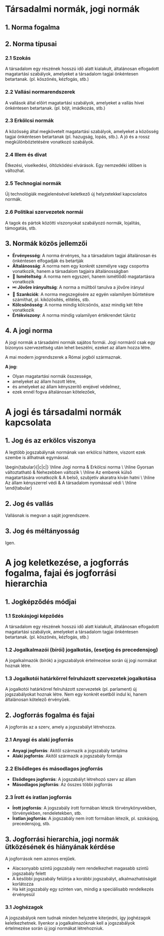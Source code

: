 # Társadalmi normák, jogi normák

## 1. Norma fogalma

## 2. Norma típusai

### 2.1 Szokás

A társadalom egy részének hosszú idő alatt kialakult, általánosan elfogadott magatartási szabályok, amelyeket a társadalom tagjai önkéntesen betartanak. (pl. köszönés, kézfogás, stb.)

### 2.2 Vallási normarendszerek

A vallások által előírt magatartási szabályok, amelyeket a vallás hívei önkéntesen betartanak. (pl. böjt, imádkozás, stb.)

### 2.3 Erkölcsi normák

A közösség által megkövetelt magatartási szabályok, amelyeket a közösség tagjai önkéntesen betartanak (pl. hazugság, lopás, stb.). A jó és a rossz megkülönböztetésére vonatkozó szabályok.

### 2.4 Illem és divat

Étkezési, viselkedési, öltözködési elvárások. Egy nemzedéki időben is változhat.

### 2.5 Technogiai normák

Új technológiák megjelenésével keletkező új helyzetekkel kapcsolatos normák.

### 2.6 Politikai szervezetek normái

A tagok és pártok közötti viszonyokat szabályozó normák, lojalitás, támogatás, stb.

## 3. Normák közös jellemzői

- **Érvényesség**: A norma érvényes, ha a társadalom tagjai általánosan és önkéntesen elfogadják és betartják
- **Általánosság**: A norma nem egy konkrét személyre vagy csoportra vonatkozik, hanem a társadalom tagjaira általánosságban
- 🔁 **Ismételtség**: A norma nem egyszeri, hanem ismétlődő magatartásra vonatkozik
- ⏭️ **Jövőre irányultság**: A norma a múltból tanulva a jövőre irányul
- 🔨 **Szankciók**: A norma megszegésére az egyén valamilyen bűntetésre számíthat, pl. kiközösítés, elítélés, stb.
- **Kölcsönösség**: A norma mindig kölcsönös, azaz mindig két félre vonatkozik
- **Értékviszony**: A norma mindig valamilyen értékrendet tükröz

## 4. A jogi norma

A jogi normák a társadalmi normák sajátos formái. Jogi normáról csak egy bizonyos szervezettség után lehet beszélni, ezeket az állam hozza létre.

A mai modern jogrendszerek a Római jogból származnak.

**A jog:**

- Olyan magatartási normák összessége,
- amelyeket az állam hozott létre,
- és amelyeket az állam kényszerítő erejével védelmez,
- ezek ennél fogva általánosan kötelezőek,

# A jogi és társadalmi normák kapcsolata

## 1. Jog és az erkölcs viszonya

A legtöbb jogszabálynak normának van erkölcsi háttere, viszont ezek szembe is állhatnak egymással.

\begin{tabular}{|c|c|}
\hline
Jogi norma & Erkölcsi norma \\
\hline
 Gyorsan változtatható & Nehezebben változik \\
\hline
 Az emberek külső magatartására vonatkozik & A belső, szubjetív akaratra kíván hatni \\
\hline
 Az állam kényszerrel védi & A társadalom nyomással védi \\
\hline
\end{tabular}

## 2. Jog és vallás

Vallásnak is megvan a saját jogrendszere.

## 3. Jog és méltányosság

Igen.

# A jog keletkezése, a jogforrás fogalma, fajai és jogforrási hierarchia

## 1. Jogképződés módjai

### 1.1 Szokásjogi képződés

A társadalom egy részének hosszú idő alatt kialakult, általánosan elfogadott magatartási szabályok, amelyeket a társadalom tagjai önkéntesen betartanak. (pl. köszönés, kézfogás, stb.)

### 1.2 Jogalkalmazói (bírói) jogalkotás, (esetjog és precedensjog)

A jogalkalmazók (bírók) a jogszabályok értelmezése során új jogi normákat hoznak létre.

### 1.3 Jogalkotói határkörrel felruházott szervezetek jogalkotása

A jogalkotói határkörrel felruházott szervezetek (pl. parlament) új jogszabályokat hoznak létre. Nem egy konkrét esetből indul ki, hanem általánosan kötelező érvényűek.

## 2. Jogforrás fogalma és fajai

A jogforrás az a szerv, amely a jogszabályt létrehozza.

### 2.1 Anyagi és alaki jogforrás

- **Anyagi jogforrás**: Akitől származik a jogszabály tartalma
- **Alaki jogforrás**: Akitől származik a jogszabály formája

### 2.2 Elsődleges és másodlagos jogforrás

- **Elsődleges jogforrás**: A jogszabályt létrehozó szerv az állam
- **Másodlagos jogforrás**: Az összes többi jogforrás

### 2.3 Írott és íratlan jogforrás

- **Írott jogforrás**: A jogszabály írott formában létezik törvénykönyvekben, törvényekben, rendeletekben, stb.
- **Íratlan jogforrás**: A jogszabály nem írott formában létezik, pl. szokásjog, precedensjog, stb.

## 3. Jogforrási hierarchia, jogi normák ütközésének és hiányának kérdése

A jogforrások nem azonos erejűek.

- Alacsonyabb szintű jogszabály nem rendelkezhet magasabb szintű jogszabály felett
- A későbbi jogszabály felülírja a korábbi jogszabályt, alkalmazhatóságát korlátozza
- Ha két jogszabály egy szinten van, mindig a speciálisabb rendelkezés érvényesül

### 3.1 Joghézagok

A jogszabályok nem tudnak minden helyzetre kiterjedni, így joghézagok keletkezhetnek. Ilyenkor a jogalkalmazóknak kell a jogszabályok értelmezése során új jogi normákat létrehozniuk.
